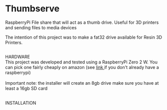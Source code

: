 # Thumbserve
RaspberryPi File share that will act as a thumb drive.  Useful for 3D printers and sending files to media devices

The intention of this project was to make a fat32 drive available for Resin 3D Printers.  

## 
<div> HARDWARE </div>
This project was developed and tested using a RaspberryPi Zero 2 W. You can pick one fairly cheaply on amazon (see <a href="https://amzn.to/3nKTyhV"> link </a> if you don't already have a raspberrypi)
<br><br>
Important note: the installer will create an 8gb drive make sure you have at least a 16gb SD card

##
<div> INSTALLATION </div>

